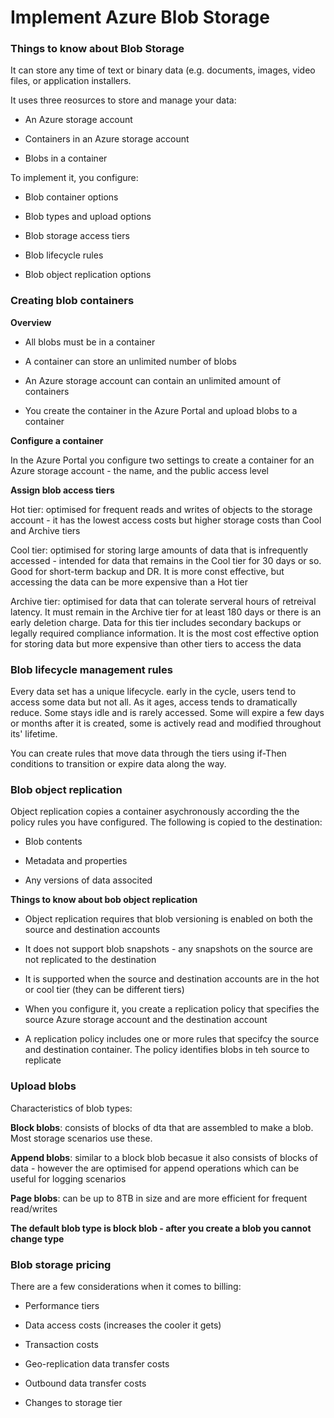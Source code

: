 # Implement Azure Blob Storage

### Things to know about Blob Storage

It can store any time of text or binary data (e.g. documents, images, video files, or application installers.

It uses three reosurces to store and manage your data:

- An Azure storage account

- Containers in an Azure storage account

- Blobs in a container

To implement it, you configure:

- Blob container options

- Blob types and upload options

- Blob storage access tiers

- Blob lifecycle rules

- Blob object replication options

### Creating blob containers

**Overview**

- All blobs must be in a container

- A container can store an unlimited number of blobs

- An Azure storage account can contain an unlimited amount of containers

- You create the container in the Azure Portal and upload blobs to a container

**Configure a container**

In the Azure Portal you configure two settings to create a container for an Azure storage account - the name, and the public access level

**Assign blob access tiers**

Hot tier: optimised for frequent reads and writes of objects to the storage account - it has the lowest access costs but higher storage costs than Cool and Archive tiers

Cool tier: optimised for storing large amounts of data that is infrequently accessed - intended for data that remains in the Cool tier for 30 days or so. Good for short-term backup and DR. It is more const effective, but accessing the data can be more expensive than a Hot tier

Archive tier: optimised for data that can tolerate serveral hours of retreival latency. It must remain in the Archive tier for at least 180 days or there is an early deletion charge. Data for this tier includes secondary backups or legally required compliance information. It is the most cost effective option for storing data but more expensive than other tiers to access the data

### Blob lifecycle management rules

Every data set has a unique lifecycle. early in the cycle, users tend to access some data but not all. As it ages, access tends to dramatically reduce. Some stays idle and is rarely accessed. Some will expire a few days or months after it is created, some is actively read and modified throughout its' lifetime.

You can create rules that move data through the tiers using if-Then conditions to transition or expire data along the way.

### Blob object replication

Object replication copies a container asychronously according the the policy rules you have configured. The following is copied to the destination:

- Blob contents

- Metadata and properties

- Any versions of data associted

**Things to know about bob object replication**

- Object replication requires that blob versioning is enabled on both the source and destination accounts

- It does not support blob snapshots - any snapshots on the source are not replicated to the destination

- It is supported when the source and destination accounts are in the hot or cool tier (they can be different tiers)

- When you configure it, you create a replication policy that specifies the source Azure storage account and the destination account

- A replication policy includes one or more rules that specifcy the source and destination container. The policy identifies blobs in teh source to replicate

### Upload blobs

Characteristics of blob types:

**Block blobs**: consists of blocks of dta that are assembled to make a blob. Most storage scenarios use these.

**Append blobs**: similar to a block blob becasue it also consists of blocks of data - however the are optimised for append operations which can be useful for logging scenarios

**Page blobs**: can be up to 8TB in size and are more efficient for frequent read/writes

**The default blob type is block blob - after you create a blob you cannot change type**

### Blob storage pricing

There are a few considerations when it comes to billing:

- Performance tiers

- Data access costs (increases the cooler it gets)

- Transaction costs

- Geo-replication data transfer costs

- Outbound data transfer costs

- Changes to storage tier
